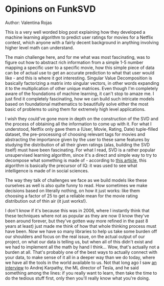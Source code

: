 # Opinions on FunkSVD
Author: Valentina Rojas

This is a very well worded blog post explaining how they developed a machine learning algorithm to predict user ratings for movies for a Netflix contest, which anyone with a fairly decent background in anything involving higher level math can understand.

The main challenge here, and for me what was most fascinating, was to figure out how to abstract rich information from a simple 1-5 number mapping a specific user to a specific movie, how this simple piece of data can be of actual use to get an accurate prediction to what that user would like - and this is where it got interesting. Singular Value Decomposition is basically factorizing a matrix into singular vectors, in other words expanding it to the multiplication of other unique matrices. Even though I'm completely aware of the foundations of machine learning, it can't stop to amaze me. I just find it completely fascinating, how we can build such intricate models based on foundational mathematics to beautifully solve either the most basic of problems to using them for extremely high level applications.

I wish they could've gone more in depth on the construction of the SVD and the process of obtaining all the information to come up with it. For what I understood, Netflix only gave them a (User, Movie, Rating, Date) tuple-filled dataset, the pre-processing of choosing relevant tags for movies and abstracting the importance given by the user to these same features by studying the distribution of all their given ratings (alas, building the SVD itself) must have been fascinating. For what I read, SVD is a rather popular unsupervised learning algorithm, since it's a direct and simple way to try to decompose what something is made of - according to [this article](https://blog.statsbot.co/singular-value-decomposition-tutorial-52c695315254), this algorithm is basically the precursor of IQ: it was used to see what intelligence is made of in social sciences.

The way they talk of challenges we face as we build models like these ourselves as well is also quite funny to read. How sometimes we make decisions based on literally nothing, on how it just works: like them choosing a factor of 25 to get a reliable mean for the movie rating distribution out of thin air (it just works!).

I don't know if it's because this was in 2006, where I instantly think that these techniques where not as popular as they are now (I know they've been around forever, but they've gotten way more refined in the past 8 years at least) just made me think of how that whole thinking process must have been. Now we have so many libraries to help us take some burden off our shoulders and focus on the real issue, on the actual output of our project, on what our data is telling us, but when all of this didn't exist and we had to implement all the math by hand I think... Wow, that's actually not a burden at all. That's probably one of the best ways to actually connect with your data, to make sense of it all in a deeper way than we do today, where we have all the tools in the world available to us. Not that long ago I saw [an interview](https://www.deeplearning.ai/blog/hodl-andrej-karpathy/) to Andrej Karpathy, the ML director of Tesla, and he said something among the lines: if you really want to learn, then take the time to do the tedious stuff first, only then you'll really know what you're doing.
